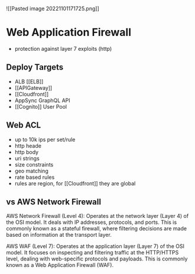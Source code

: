 ![[Pasted image 20221101171725.png]]
# Web Application Firewall
- protection against layer 7 exploits (http)

## Deploy Targets
- ALB [[ELB]]
- [[APIGateway]]
- [[Cloudfront]]
- AppSync GraphQL API
- [[Cognito]] User Pool

## Web ACL
- up to 10k ips per set/rule
- http heade
- http body
- uri strings
- size constraints
- geo matching
- rate based rules
- rules are region, for [[Cloudfront]] they are global
## vs AWS Network Firewall
AWS Network Firewall (Level 4): Operates at the network layer (Layer 4) of the OSI model. It deals with IP addresses, protocols, and ports. This is commonly known as a stateful firewall, where filtering decisions are made based on information at the transport layer.

AWS WAF (Level 7): Operates at the application layer (Layer 7) of the OSI model. It focuses on inspecting and filtering traffic at the HTTP/HTTPS level, dealing with web-specific protocols and payloads. This is commonly known as a Web Application Firewall (WAF).